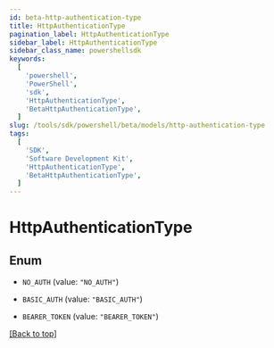 ```yaml
---
id: beta-http-authentication-type
title: HttpAuthenticationType
pagination_label: HttpAuthenticationType
sidebar_label: HttpAuthenticationType
sidebar_class_name: powershellsdk
keywords:
  [
    'powershell',
    'PowerShell',
    'sdk',
    'HttpAuthenticationType',
    'BetaHttpAuthenticationType',
  ]
slug: /tools/sdk/powershell/beta/models/http-authentication-type
tags:
  [
    'SDK',
    'Software Development Kit',
    'HttpAuthenticationType',
    'BetaHttpAuthenticationType',
  ]
---
```


# HttpAuthenticationType

## Enum

- `NO_AUTH` (value: `"NO_AUTH"`)

- `BASIC_AUTH` (value: `"BASIC_AUTH"`)

- `BEARER_TOKEN` (value: `"BEARER_TOKEN"`)

[[Back to top]](#)
